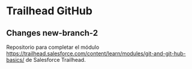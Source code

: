 # Trailhead GitHub
## Changes new-branch-2
Repositorio para completar el módulo https://trailhead.salesforce.com/content/learn/modules/git-and-git-hub-basics/ de Salesforce Trailhead.
